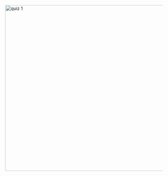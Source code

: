 <img width="532" alt="quiz 1" src="https://github.com/DEMONKING24/infosysSpring/assets/86113627/6f47a8e8-8746-4b50-a0c5-06c86b975857">
